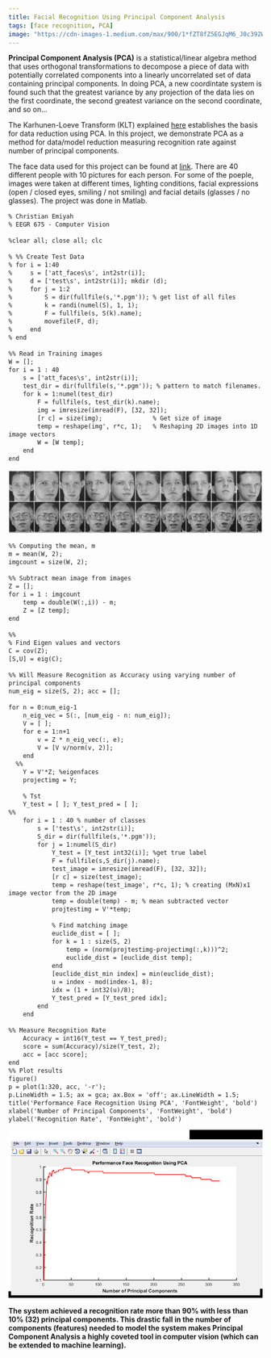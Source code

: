 ```yaml
---
title: Facial Recognition Using Principal Component Analysis
tags: [face recognition, PCA]
image: "https://cdn-images-1.medium.com/max/900/1*fZT8fZ5EGJqM6_J0c392Wg.jpeg"
---
```


**Principal Component Analysis (PCA)** is a statistical/linear algebra method that uses orthogonal transformations to decompose a piece of data with potentially correlated components into a linearly uncorrelated set of data containing principal components. In doing PCA, a new coordintate system is found such that the greatest variance by any projection of the data lies on the first coordinate, the second greatest variance on the second coordinate, and so on... 

The Karhunen-Loeve Transform (KLT) explained [here](http://fourier.eng.hmc.edu/e161/lectures/klt/node3.html) establishes the basis for data reduction using PCA. In this project, we demonstrate PCA as a method for data/model reduction measuring recognition rate against number of principal components. 

The face data used for this project can be found at [link](https://www.cl.cam.ac.uk/research/dtg/attarchive/facedatabase.html). There are 40 different people with 10 pictures for each person. For some of the poeple, images were taken at different times, lighting conditions, facial expressions (open / closed eyes, smiling / not smiling) and facial details (glasses / no glasses). The project was done in Matlab. 



```
% Christian Emiyah
% EEGR 675 - Computer Vision
 
%clear all; close all; clc
 
% %% Create Test Data
% for i = 1:40
%     s = ['att_faces\s', int2str(i)];
%     d = ['test\s', int2str(i)]; mkdir (d);
%     for j = 1:2
%         S = dir(fullfile(s,'*.pgm')); % get list of all files
%         k = randi(numel(S), 1, 1);
%         F = fullfile(s, S(k).name);
%         movefile(F, d);
%     end
% end
 
%% Read in Training images
W = [];
for i = 1 : 40
    s = ['att_faces\s', int2str(i)];
    test_dir = dir(fullfile(s,'*.pgm')); % pattern to match filenames.
    for k = 1:numel(test_dir)
        F = fullfile(s, test_dir(k).name);
        img = imresize(imread(F), [32, 32]);
        [r c] = size(img);              % Get size of image
        temp = reshape(img', r*c, 1);   % Reshaping 2D images into 1D image vectors
        W = [W temp];
    end
end
```

![**Faces**](https://github.com/emichris/emichris.github.io/blob/master/img/Faces.png)


```
%% Computing the mean, m
m = mean(W, 2);
imgcount = size(W, 2);
 
%% Subtract mean image from images
Z = [];
for i = 1 : imgcount
    temp = double(W(:,i)) - m;
    Z = [Z temp];
end
 
%%
% Find Eigen values and vectors
C = cov(Z);
[S,U] = eig(C);
 
%% Will Measure Recognition as Accuracy using varying number of principal components
num_eig = size(S, 2); acc = [];
 
for n = 0:num_eig-1
    n_eig_vec = S(:, [num_eig - n: num_eig]);
    V = [ ];
    for e = 1:n+1
        v = Z * n_eig_vec(:, e);
        V = [V v/norm(v, 2)];
    end
  %% 
    Y = V'*Z; %eigenfaces
    projectimg = Y;
   
    % Tst
    Y_test = [ ]; Y_test_pred = [ ];
%%
    for i = 1 : 40 % number of classes
        s = ['test\s', int2str(i)];
        S_dir = dir(fullfile(s,'*.pgm'));
        for j = 1:numel(S_dir)
            Y_test = [Y_test int32(i)]; %get true label
            F = fullfile(s,S_dir(j).name);
            test_image = imresize(imread(F), [32, 32]);
            [r c] = size(test_image);
            temp = reshape(test_image', r*c, 1); % creating (MxN)x1 image vector from the 2D image
            temp = double(temp) - m; % mean subtracted vector
            projtestimg = V'*temp;
 
            % Find matching image
            euclide_dist = [ ];
            for k = 1 : size(S, 2)
                temp = (norm(projtestimg-projectimg(:,k)))^2;
                euclide_dist = [euclide_dist temp];
            end
            [euclide_dist_min index] = min(euclide_dist);
            u = index - mod(index-1, 8);
            idx = (1 + int32(u)/8);
            Y_test_pred = [Y_test_pred idx];
        end
    end
 
%% Measure Recognition Rate
    Accuracy = int16(Y_test == Y_test_pred);
    score = sum(Accuracy)/size(Y_test, 2);
    acc = [acc score];
end
%% Plot results 
figure()
p = plot(1:320, acc, '-r');
p.LineWidth = 1.5; ax = gca; ax.Box = 'off'; ax.LineWidth = 1.5;
title('Performance Face Recognition Using PCA', 'FontWeight', 'bold')
xlabel('Number of Principal Components', 'FontWeight', 'bold')
ylabel('Recognition Rate', 'FontWeight', 'bold')
```

**![PCA_Recognition_Rate.png](https://github.com/emichris/emichris.github.io/blob/master/img/PCA_Recognition_Rate.png)**

**The system achieved a recognition rate more than 90% with less than 10% (32) principal components. This drastic fall in the number of components (features) needed to model the system makes Principal Component Analysis a highly coveted tool in computer vision (which can be extended to machine learning).**

